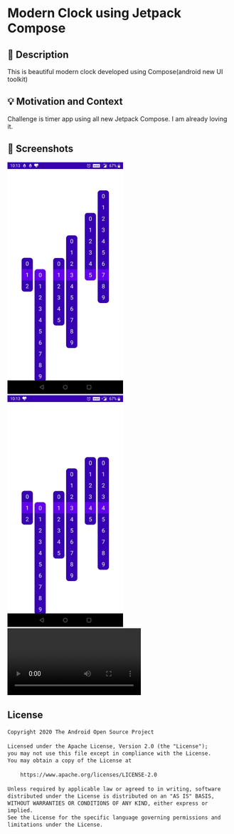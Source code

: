 # Modern Clock using Jetpack Compose

## :scroll: Description
This is beautiful modern clock developed using Compose(android new UI toolkit)


## :bulb: Motivation and Context
Challenge is timer app using all new Jetpack Compose. I am already loving it.


## :camera_flash: Screenshots
<img src="/results/screenshot_1.png" width="260">&emsp;<img src="/results/screenshot_2.png" width="260">
![Demo](/results/demo.mp4)

## License
```
Copyright 2020 The Android Open Source Project

Licensed under the Apache License, Version 2.0 (the "License");
you may not use this file except in compliance with the License.
You may obtain a copy of the License at

    https://www.apache.org/licenses/LICENSE-2.0

Unless required by applicable law or agreed to in writing, software
distributed under the License is distributed on an "AS IS" BASIS,
WITHOUT WARRANTIES OR CONDITIONS OF ANY KIND, either express or implied.
See the License for the specific language governing permissions and
limitations under the License.
```